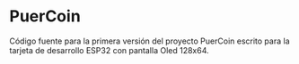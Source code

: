 # PuerCoin
Código fuente para la primera versión del proyecto PuerCoin escrito para la tarjeta de desarrollo ESP32 con pantalla Oled 128x64. 
